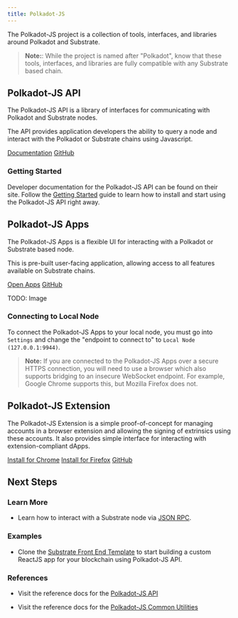 ```yaml
---
title: Polkadot-JS
---
```


The Polkadot-JS project is a collection of tools, interfaces, and libraries around Polkadot and Substrate.

> **Note:**: While the project is named after "Polkadot", know that these tools, interfaces, and libraries are fully compatible with any Substrate based chain.

## Polkadot-JS API

The Polkadot-JS API is a library of interfaces for communicating with Polkadot and Substrate nodes.

The API provides application developers the ability to query a node and interact with the Polkadot or Substrate chains using Javascript.

<a class="btn btn-secondary primary-color text-white" href="https://polkadot.js.org/api/">Documentation</a>
<a class="btn btn-secondary text-white" href="https://github.com/polkadot-js/api">GitHub</a>

### Getting Started

Developer documentation for the Polkadot-JS API can be found on their site. Follow the [Getting Started](https://polkadot.js.org/api/start/) guide to learn how to install and start using the Polkadot-JS API right away.

## Polkadot-JS Apps

The Polkadot-JS Apps is a flexible UI for interacting with a Polkadot or Substrate based node.

This is pre-built user-facing application, allowing access to all features available on Substrate chains.

<a class="btn btn-secondary primary-color text-white" href="https://polkadot.js.org/apps/">Open Apps</a>
<a class="btn btn-secondary text-white" href="https://github.com/polkadot-js/apps">GitHub</a>

TODO: Image

### Connecting to Local Node

To connect the Polkadot-JS Apps to your local node, you must go into `Settings` and change the "endpoint to connect to" to `Local Node (127.0.0.1:9944)`.

> **Note:** If you are connected to the Polkadot-JS Apps over a secure HTTPS connection, you will need to use a browser which also supports bridging to an insecure WebSocket endpoint. For example, Google Chrome supports this, but Mozilla Firefox does not.

## Polkadot-JS Extension

The Polkadot-JS Extension is a simple proof-of-concept for managing accounts in a browser extension and allowing the signing of extrinsics using these accounts. It also provides simple interface for interacting with extension-compliant dApps.

<a class="btn btn-primary" href="https://chrome.google.com/webstore/detail/polkadot%7Bjs%7D-extension/mopnmbcafieddcagagdcbnhejhlodfdd">Install for Chrome</a>
<a class="btn btn-warning" href="https://addons.mozilla.org/en-US/firefox/addon/polkadot-js-extension/">Install for Firefox</a>
<a class="btn btn-secondary text-white" href="https://github.com/polkadot-js/apps">GitHub</a>

## Next Steps

### Learn More

* Learn how to interact with a Substrate node via [JSON RPC](development/front-end/json-rpc.md).

### Examples

* Clone the [Substrate Front End Template](https://github.com/substrate-developer-hub/substrate-front-end-template) to start building a custom ReactJS app for your blockchain using Polkadot-JS API.

### References

* Visit the reference docs for the [Polkadot-JS API](https://polkadot.js.org/api/)

* Visit the reference docs for the [Polkadot-JS Common Utilities](https://polkadot.js.org/common/)